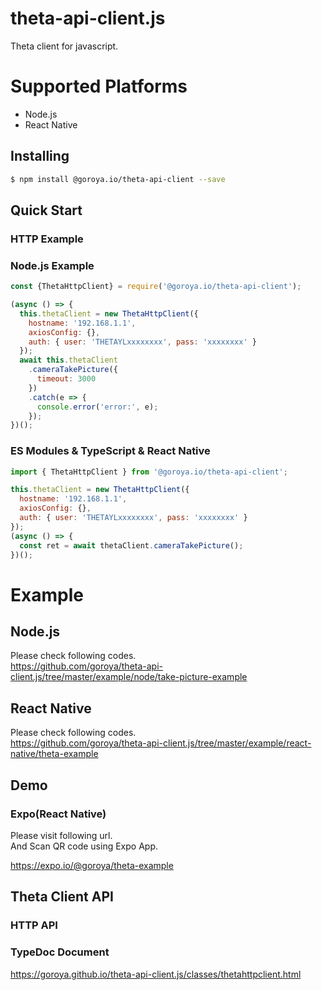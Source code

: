 # theta-api-client.js
Theta client for javascript.

# Supported Platforms

- Node.js
- React Native

## Installing

```bash
$ npm install @goroya.io/theta-api-client --save
```

## Quick Start

### HTTP Example

### Node.js Example
```javascript
const {ThetaHttpClient} = require('@goroya.io/theta-api-client');

(async () => {
  this.thetaClient = new ThetaHttpClient({
    hostname: '192.168.1.1',
    axiosConfig: {},
    auth: { user: 'THETAYLxxxxxxxx', pass: 'xxxxxxxx' }
  });
  await this.thetaClient
    .cameraTakePicture({
      timeout: 3000
    })
    .catch(e => {
      console.error('error:', e);
    });
})();
```

### ES Modules & TypeScript & React Native

```javascript
import { ThetaHttpClient } from '@goroya.io/theta-api-client';

this.thetaClient = new ThetaHttpClient({
  hostname: '192.168.1.1',
  axiosConfig: {},
  auth: { user: 'THETAYLxxxxxxxx', pass: 'xxxxxxxx' }
});
(async () => {
  const ret = await thetaClient.cameraTakePicture();
})();
```

# Example

## Node.js

Please check following codes.  
https://github.com/goroya/theta-api-client.js/tree/master/example/node/take-picture-example

## React Native

Please check following codes.  
https://github.com/goroya/theta-api-client.js/tree/master/example/react-native/theta-example

## Demo
### Expo(React Native)

Please visit following url.  
And Scan QR code using Expo App.

https://expo.io/@goroya/theta-example

## Theta Client API

### HTTP API

### TypeDoc Document
https://goroya.github.io/theta-api-client.js/classes/thetahttpclient.html


